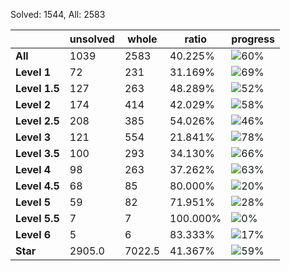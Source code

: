 Solved: 1544, All: 2583

| |unsolved|whole|ratio|progress|
|----|----|----|----|----|
|**All**| 1039 | 2583 | 40.225%| ![60%](https://progress-bar.dev/60?title=All) |
|**Level 1**| 72 | 231 | 31.169%| ![69%](https://progress-bar.dev/69?title=Level+1++)|
|**Level 1.5**| 127 | 263 | 48.289%| ![52%](https://progress-bar.dev/52?title=Level+1.5)|
|**Level 2**| 174 | 414 | 42.029%| ![58%](https://progress-bar.dev/58?title=Level+2++)|
|**Level 2.5**| 208 | 385 | 54.026%| ![46%](https://progress-bar.dev/46?title=Level+2.5)|
|**Level 3**| 121 | 554 | 21.841%| ![78%](https://progress-bar.dev/78?title=Level+3++)|
|**Level 3.5**| 100 | 293 | 34.130%| ![66%](https://progress-bar.dev/66?title=Level+3.5)|
|**Level 4**| 98 | 263 | 37.262%| ![63%](https://progress-bar.dev/63?title=Level+4++)|
|**Level 4.5**| 68 | 85 | 80.000%| ![20%](https://progress-bar.dev/20?title=Level+4.5)|
|**Level 5**| 59 | 82 | 71.951%| ![28%](https://progress-bar.dev/28?title=Level+5++)|
|**Level 5.5**| 7 | 7 | 100.000%| ![0%](https://progress-bar.dev/0?title=Level+5.5)|
|**Level 6**| 5 | 6 | 83.333%| ![17%](https://progress-bar.dev/17?title=Level+6++)|
|**Star**|2905.0 | 7022.5 |41.367%| ![59%](https://progress-bar.dev/59?title=Star) |
